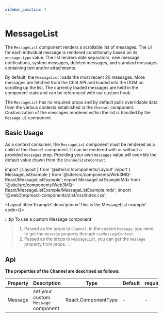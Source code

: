 ```yaml
---
sidebar_position: 4
---
```

# MessageList

The `MessageList` component renders a scrollable list of messages. The UI for each individual message is rendered conditionally based on its `message.type` value. The list renders date separators, new message notifications, system messages, deleted messages, and standard messages containing text and/or attachments.

By default, the `MessageList` loads the most recent 20 messages. More messages are fetched from the Chat API and loaded into the DOM on scrolling up the list. The currently loaded messages are held in the component state and can be referenced with our custom hook. 

The `MessageList` has no required props and by default pulls overridable data from the various contexts established in the `Channel` component. Customization of the messages rendered within the list is handled by the `Message UI` component.

## Basic Usage

As a context consumer, the `MessageList` component must be rendered as a child of the `Channel` component. It can be rendered with or without a provided `messages` prop. Providing your own `messages` value will override the default value drawn from the `ChannelStateContext`.

import { Layout } from '@site/src/components/Layout'
import { MessageListExample } from '@site/src/components/Web3MQ-React/MessageListExample';
import MessageListExampleMdx from '@site/src/components/Web3MQ-React/MessageListExample/MessageListExample.mdx';
import '@web3mq/react-components/dist/css/index.css';

<Layout
title='Example'
description='This is the MessageList example'
code={<MessageListExampleMdx />}>
<MessageListExample />
</Layout>

:::tip
To use a custom Message component:
> 1. Passed as the props to `Channel`, in the custom `Message`, you need to get the `message` property through `useMessageContext`.
> 2. Passed as the props to `MessageList`, you can get the `message` property from props.
:::

## Api

**The properties of the Channel are described as follows:**

| Property | Description                               | Type                                      | Default | required |
| -------- | ----------------------------------------- | ----------------------------------------- | ------- | -------- |
| Message  | set your custom `Message` component       | React.ComponentType                       |   -     |    -     |

